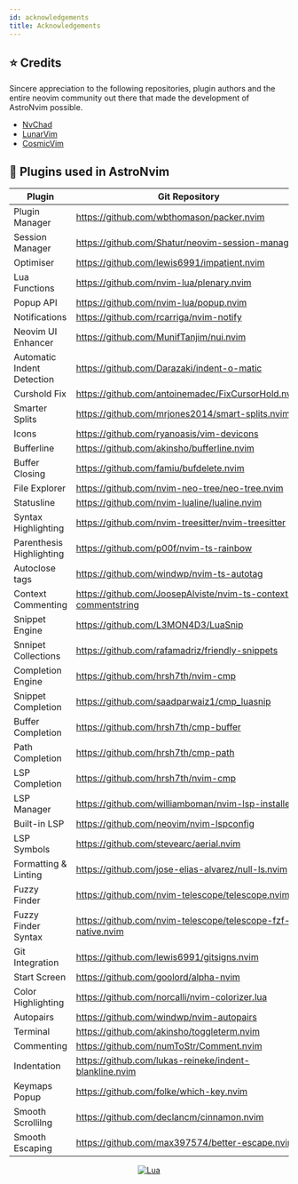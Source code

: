```yaml
---
id: acknowledgements
title: Acknowledgements
---
```


## ⭐ Credits

Sincere appreciation to the following repositories, plugin authors and the entire neovim community out there that made the development of AstroNvim possible.

- [NvChad](https://github.com/NvChad/NvChad)
- [LunarVim](https://github.com/LunarVim)
- [CosmicVim](https://github.com/CosmicNvim/CosmicNvim)

## 🔌 Plugins used in AstroNvim

| Plugin                     | Git Repository                                                 |
| -------------------------- | -------------------------------------------------------------- |
| Plugin Manager             | https://github.com/wbthomason/packer.nvim                      |
| Session Manager            | https://github.com/Shatur/neovim-session-manager               |
| Optimiser                  | https://github.com/lewis6991/impatient.nvim                    |
| Lua Functions              | https://github.com/nvim-lua/plenary.nvim                       |
| Popup API                  | https://github.com/nvim-lua/popup.nvim                         |
| Notifications              | https://github.com/rcarriga/nvim-notify                        |
| Neovim UI Enhancer         | https://github.com/MunifTanjim/nui.nvim                        |
| Automatic Indent Detection | https://github.com/Darazaki/indent-o-matic                     |
| Curshold Fix               | https://github.com/antoinemadec/FixCursorHold.nvim             |
| Smarter Splits             | https://github.com/mrjones2014/smart-splits.nvim               |
| Icons                      | https://github.com/ryanoasis/vim-devicons                      |
| Bufferline                 | https://github.com/akinsho/bufferline.nvim                     |
| Buffer Closing             | https://github.com/famiu/bufdelete.nvim                        |
| File Explorer              | https://github.com/nvim-neo-tree/neo-tree.nvim                 |
| Statusline                 | https://github.com/nvim-lualine/lualine.nvim                   |
| Syntax Highlighting        | https://github.com/nvim-treesitter/nvim-treesitter             |
| Parenthesis Highlighting   | https://github.com/p00f/nvim-ts-rainbow                        |
| Autoclose tags             | https://github.com/windwp/nvim-ts-autotag                      |
| Context Commenting         | https://github.com/JoosepAlviste/nvim-ts-context-commentstring |
| Snippet Engine             | https://github.com/L3MON4D3/LuaSnip                            |
| Snnipet Collections        | https://github.com/rafamadriz/friendly-snippets                |
| Completion Engine          | https://github.com/hrsh7th/nvim-cmp                            |
| Snippet Completion         | https://github.com/saadparwaiz1/cmp_luasnip                    |
| Buffer Completion          | https://github.com/hrsh7th/cmp-buffer                          |
| Path Completion            | https://github.com/hrsh7th/cmp-path                            |
| LSP Completion             | https://github.com/hrsh7th/nvim-cmp                            |
| LSP Manager                | https://github.com/williamboman/nvim-lsp-installer             |
| Built-in LSP               | https://github.com/neovim/nvim-lspconfig                       |
| LSP Symbols                | https://github.com/stevearc/aerial.nvim                        |
| Formatting & Linting       | https://github.com/jose-elias-alvarez/null-ls.nvim             |
| Fuzzy Finder               | https://github.com/nvim-telescope/telescope.nvim               |
| Fuzzy Finder Syntax        | https://github.com/nvim-telescope/telescope-fzf-native.nvim    |
| Git Integration            | https://github.com/lewis6991/gitsigns.nvim                     |
| Start Screen               | https://github.com/goolord/alpha-nvim                          |
| Color Highlighting         | https://github.com/norcalli/nvim-colorizer.lua                 |
| Autopairs                  | https://github.com/windwp/nvim-autopairs                       |
| Terminal                   | https://github.com/akinsho/toggleterm.nvim                     |
| Commenting                 | https://github.com/numToStr/Comment.nvim                       |
| Indentation                | https://github.com/lukas-reineke/indent-blankline.nvim         |
| Keymaps Popup              | https://github.com/folke/which-key.nvim                        |
| Smooth Scrollilng          | https://github.com/declancm/cinnamon.nvim                      |
| Smooth Escaping            | https://github.com/max397574/better-escape.nvim                |

<div align="center" id="madewithlua">

[![Lua](https://img.shields.io/badge/Made%20with%20Lua-blue.svg?style=for-the-badge&logo=lua)](https://lua.org)

</div>
